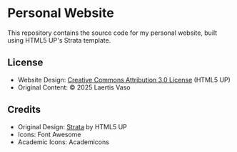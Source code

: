 # Personal Website

This repository contains the source code for my personal website, built using HTML5 UP's Strata template.

## License

- Website Design: [Creative Commons Attribution 3.0 License](https://html5up.net/license) (HTML5 UP)
- Original Content: © 2025 Laertis Vaso

## Credits

- Original Design: [Strata](https://html5up.net/strata) by HTML5 UP
- Icons: Font Awesome
- Academic Icons: Academicons